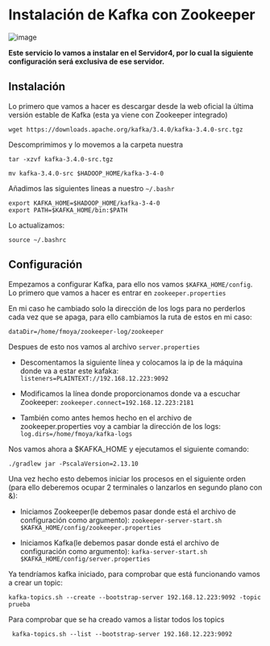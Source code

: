 # Instalación de Kafka con Zookeeper

![image](https://github.com/Franmc027/Hadoop-Cluster/assets/123466051/7994c06e-3038-49ef-b61e-f9f39385dae2)

**Este servicio lo vamos a instalar en el Servidor4, por lo cual la siguiente configuración será exclusiva de ese servidor.**

## Instalación 

Lo primero que vamos a hacer es descargar desde la web oficial la última versión estable de Kafka (esta ya viene con Zookeeper integrado)

```wget https://downloads.apache.org/kafka/3.4.0/kafka-3.4.0-src.tgz```

Descomprimimos y lo movemos a la carpeta nuestra

```tar -xzvf kafka-3.4.0-src.tgz```

```mv kafka-3.4.0-src $HADOOP_HOME/kafka-3-4-0```

Añadimos las siguientes lineas a nuestro ```~/.bashr```

```
export KAFKA_HOME=$HADOOP_HOME/kafka-3-4-0
export PATH=$KAFKA_HOME/bin:$PATH
```
 Lo actualizamos:
 
 ```source ~/.bashrc```
 
 ## Configuración
 
 Empezamos a configurar Kafka, para ello nos vamos ```$KAFKA_HOME/config```. Lo primero que vamos a hacer es entrar en ```zookeeper.properties```
 
 En mi caso he cambiado solo la dirección de los logs para no perderlos cada vez que se apaga, para ello cambiamos la ruta de estos en mi caso:
 
 ```dataDir=/home/fmoya/zookeeper-log/zookeeper```


Despues de esto nos vamos al archivo ```server.properties```

- Descomentamos la siguiente línea y colocamos la ip de la máquina donde va a estar este kafaka:
```listeners=PLAINTEXT://192.168.12.223:9092```
 
 - Modificamos la línea donde proporcionamos donde va a escuchar Zookeeper:
 ```zookeeper.connect=192.168.12.223:2181```
 
 - También como antes hemos hecho en el archivo de zookeeper.properties voy a cambiar la dirección de los logs:
 ```log.dirs=/home/fmoya/kafka-logs```
 
 Nos vamos ahora a $KAFKA_HOME y ejecutamos el siguiente comando:
 
 ```./gradlew jar -PscalaVersion=2.13.10```
 
 Una vez hecho esto debemos iniciar los procesos en el siguiente orden (para ello deberemos ocupar 2 terminales o lanzarlos en segundo plano con &):
 
 - Iniciamos Zookeeper(le debemos pasar donde está el archivo de configuración como argumento):
    ``` zookeeper-server-start.sh $KAFKA_HOME/config/zookeeper.properties ```
    
 - Iniciamos Kafka(le debemos pasar donde está el archivo de configuración como argumento):
   ```kafka-server-start.sh $KAFKA_HOME/config/server.properties```
 
 Ya tendríamos kafka iniciado, para comprobar que está funcionando vamos a crear un topic:
 
 ```kafka-topics.sh --create --bootstrap-server 192.168.12.223:9092 -topic prueba```
 
 Para comprobar que se ha creado vamos a listar todos los topics
 
 ``` kafka-topics.sh --list --bootstrap-server 192.168.12.223:9092```
 
 
 
 






